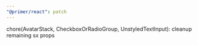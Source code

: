 ```yaml
---
"@primer/react": patch
---
```


chore(AvatarStack, CheckboxOrRadioGroup, UnstyledTextInput): cleanup remaining sx props
